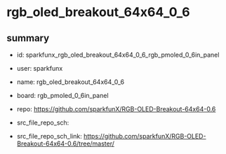 # rgb_oled_breakout_64x64_0_6
 
## summary 
* id: sparkfunx_rgb_oled_breakout_64x64_0_6_rgb_pmoled_0_6in_panel
* user: sparkfunx
* name: rgb_oled_breakout_64x64_0_6
* board: rgb_pmoled_0_6in_panel
* repo: https://github.com/sparkfunX/RGB-OLED-Breakout-64x64-0.6



* src_file_repo_sch: 
* src_file_repo_sch_link: https://github.com/sparkfunX/RGB-OLED-Breakout-64x64-0.6/tree/master/






